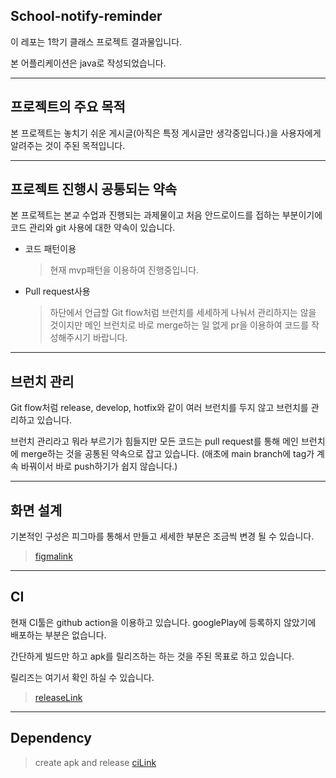 ## School-notify-reminder

이 레포는 1학기 클래스 프로젝트 결과물입니다.

본 어플리케이션은 java로 작성되었습니다.

---

## 프로젝트의 주요 목적

본 프로젝트는 놓치기 쉬운 게시글(아직은 특정 게시글만 생각중입니다.)을 사용자에게 알려주는 것이 주된 목적입니다.

---

## 프로젝트 진행시 공통되는 약속

본 프로젝트는 본교 수업과 진행되는 과제물이고 처음 안드로이드를 접하는 부분이기에 코드 관리와 git 사용에 대한 약속이 있습니다.

- 코드 패턴이용

  > 현재 mvp패턴을 이용하여 진행중입니다.

- Pull request사용
  > 하단에서 언급할 Git flow처럼 브런치를 세세하게 나눠서 관리하지는 않을 것이지만 메인 브런치로 바로 merge하는 일 없게 pr을 이용하여 코드를 작성해주시기 바랍니다.

---

## 브런치 관리

Git flow처럼 release, develop, hotfix와 같이 여러 브런치를 두지 않고 브런치를 관리하고 있습니다.

브런치 관리라고 뭐라 부르기가 힘들지만 모든 코드는 pull request를 통해 메인 브런치에 merge하는 것을 공통된 약속으로 잡고 있습니다. (애초에 main branch에 tag가 계속 바꿔이서 바로 push하기가 쉽지 않습니다.)

---

## 화면 설계

기본적인 구성은 피그마를 통해서 만들고 세세한 부분은 조금씩 변경 될 수 있습니다.

> [figmalink]

---

## CI

현재 CI툴은 github action을 이용하고 있습니다. googlePlay에 등록하지 않았기에 배포하는 부분은 없습니다.

간단하게 빌드만 하고 apk를 릴리즈하는 하는 것을 주된 목표로 하고 있습니다.

릴리즈는 여기서 확인 하실 수 있습니다.

> [releaseLink]

---

## Dependency

> create apk and release [ciLink]

[releaselink]: https://github.com/aglide100/school-notify-reminder/releases
[figmalink]: https://www.figma.com/file/GLhBBLaehuzTEQfwNh9zG8/class-project?node-id=0%3A1
[cilink]: https://github.com/ShaunLWM/action-release-debugapk
